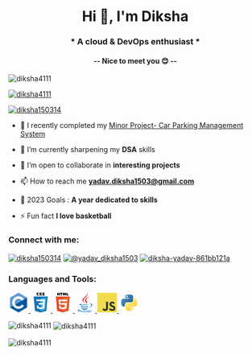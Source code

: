 
<h1 align="center">Hi 👋, I'm Diksha</h1>
<h3 align="center">* A cloud & DevOps enthusiast *</h3>
<h4 align="center">-- Nice to meet you 😊 --</h4>

<p align="left"> <img src="https://komarev.com/ghpvc/?username=diksha4111&label=Profile%20views&color=0e75b6&style=flat" alt="diksha4111" /> </p>

<p align="left"> <a href="https://github.com/ryo-ma/github-profile-trophy"><img src="https://github-profile-trophy.vercel.app/?username=diksha4111" alt="diksha4111" /></a> </p>

<p align="left"> <a href="https://twitter.com/diksha150314" target="blank"><img src="https://img.shields.io/twitter/follow/diksha150314?logo=twitter&style=for-the-badge" alt="diksha150314" /></a> </p>

- 🔭 I recently completed my [Minor Project- Car Parking Management System](https://drive.google.com/file/d/1d6DpZnYeZcNeJ6PbqjnLEYGTllZKiLV_/view?usp=sharing)

- 🌱 I’m currently sharpening my **DSA** skills

- 👯 I’m open to collaborate in **interesting projects**

- 📫 How to reach me **yadav.diksha1503@gmail.com**

- 🎯 2023 Goals : **A year dedicated to skills**

- ⚡ Fun fact **I love basketball**

<h3 align="left">Connect with me:</h3>
<p align="left">
<a href="https://twitter.com/diksha150314" target="blank"><img align="center" src="https://raw.githubusercontent.com/rahuldkjain/github-profile-readme-generator/master/src/images/icons/Social/twitter.svg" alt="diksha150314" height="30" width="40" /></a>
<a href="https://www.hackerrank.com/@yadav_diksha1503" target="blank"><img align="center" src="https://raw.githubusercontent.com/rahuldkjain/github-profile-readme-generator/master/src/images/icons/Social/hackerrank.svg" alt="@yadav_diksha1503" height="30" width="40" /></a>
<a href="https://linkedin.com/in/diksha-yadav-861bb121a" target="blank"><img align="center" src="https://raw.githubusercontent.com/rahuldkjain/github-profile-readme-generator/master/src/images/icons/Social/linked-in-alt.svg" alt="diksha-yadav-861bb121a" height="30" width="40" /></a>
</p>

<h3 align="left">Languages and Tools:</h3>
<p align="left"> <a href="https://www.cprogramming.com/" target="_blank" rel="noreferrer"> <img src="https://raw.githubusercontent.com/devicons/devicon/master/icons/c/c-original.svg" alt="c" width="40" height="40"/> </a> <a href="https://www.w3schools.com/css/" target="_blank" rel="noreferrer"> <img src="https://raw.githubusercontent.com/devicons/devicon/master/icons/css3/css3-original-wordmark.svg" alt="css3" width="40" height="40"/> </a> <a href="https://www.w3.org/html/" target="_blank" rel="noreferrer"> <img src="https://raw.githubusercontent.com/devicons/devicon/master/icons/html5/html5-original-wordmark.svg" alt="html5" width="40" height="40"/> </a> <a href="https://www.java.com" target="_blank" rel="noreferrer"> <img src="https://raw.githubusercontent.com/devicons/devicon/master/icons/java/java-original.svg" alt="java" width="40" height="40"/> </a> <a href="https://developer.mozilla.org/en-US/docs/Web/JavaScript" target="_blank" rel="noreferrer"> <img src="https://raw.githubusercontent.com/devicons/devicon/master/icons/javascript/javascript-original.svg" alt="javascript" width="40" height="40"/> </a> <a href="https://www.python.org" target="_blank" rel="noreferrer"> <img src="https://raw.githubusercontent.com/devicons/devicon/master/icons/python/python-original.svg" alt="python" width="40" height="40"/> </a> </p>

<p><img align="left" src="https://github-readme-stats.vercel.app/api/top-langs?username=diksha4111&show_icons=true&locale=en&layout=compact" alt="diksha4111" /></p>

<p>&nbsp;<img align="center" src="https://github-readme-stats.vercel.app/api?username=diksha4111&show_icons=true&locale=en" alt="diksha4111" /></p>

<p><img align="center" src="https://github-readme-streak-stats.herokuapp.com/?user=diksha4111&" alt="diksha4111" /></p>

